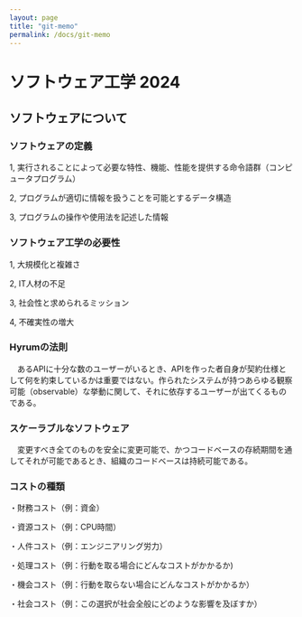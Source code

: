 ```yaml
---
layout: page
title: "git-memo"
permalink: /docs/git-memo
---
```


# ソフトウェア工学 2024

## ソフトウェアについて

### ソフトウェアの定義

1, 実行されることによって必要な特性、機能、性能を提供する命令語群（コンピュータプログラム） 

2, プログラムが適切に情報を扱うことを可能とするデータ構造 

3, プログラムの操作や使用法を記述した情報 


### ソフトウェア工学の必要性

1, 大規模化と複雑さ

2, IT人材の不足

3, 社会性と求められるミッション

4, 不確実性の増大


### Hyrumの法則

　あるAPIに十分な数のユーザーがいるとき、APIを作った者自身が契約仕様として何を約束しているかは重要ではない。作られたシステムが持つあらゆる観察可能（observable）な挙動に関して、それに依存するユーザーが出てくるものである。


### スケーラブルなソフトウェア

　変更すべき全てのものを安全に変更可能で、かつコードベースの存続期間を通してそれが可能であるとき、組織のコードベースは持続可能である。


### コストの種類

・財務コスト（例：資金）

・資源コスト（例：CPU時間）

・人件コスト（例：エンジニアリング労力）

・処理コスト（例：行動を取る場合にどんなコストがかかるか)

・機会コスト（例：行動を取らない場合にどんなコストがかかるか）

・社会コスト（例：この選択が社会全般にどのような影響を及ぼすか）




